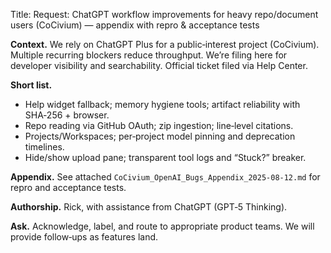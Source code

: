 Title: Request: ChatGPT workflow improvements for heavy repo/document users (CoCivium) — appendix with repro & acceptance tests

**Context.** We rely on ChatGPT Plus for a public‑interest project (CoCivium).  Multiple recurring blockers reduce throughput.  We’re filing here for developer visibility and searchability.  Official ticket filed via Help Center.

**Short list.**
- Help widget fallback; memory hygiene tools; artifact reliability with SHA‑256 + browser.  
- Repo reading via GitHub OAuth; zip ingestion; line‑level citations.  
- Projects/Workspaces; per‑project model pinning and deprecation timelines.  
- Hide/show upload pane; transparent tool logs and “Stuck?” breaker.

**Appendix.** See attached `CoCivium_OpenAI_Bugs_Appendix_2025-08-12.md` for repro and acceptance tests.

**Authorship.** Rick, with assistance from ChatGPT (GPT‑5 Thinking).

**Ask.** Acknowledge, label, and route to appropriate product teams.  We will provide follow‑ups as features land.

